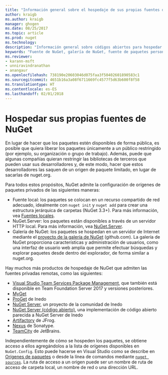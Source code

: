 ```yaml
---
title: "Información general sobre el hospedaje de sus propias fuentes de NuGet | Microsoft Docs"
author: kraigb
ms.author: kraigb
manager: ghogen
ms.date: 08/25/2017
ms.topic: article
ms.prod: nuget
ms.technology: 
description: "Información general sobre códigos abiertos para hospedar sus propias fuentes o galerías de paquetes de NuGet, ya sea de forma local o remota."
keywords: "Fuente de NuGet, galería de NuGet, fuente de paquetes personalizada, NuGet.Server"
ms.reviewer:
- karann-msft
- unniravindranathan
- anangaur
ms.openlocfilehash: 738190e20603046d075faa3f50402601890583c1
ms.sourcegitcommit: 4651b16a3a08f6711669fc4577f5d63b600f8f58
ms.translationtype: HT
ms.contentlocale: es-ES
ms.lasthandoff: 02/01/2018
---
```

# <a name="hosting-your-own-nuget-feeds"></a>Hospedar sus propias fuentes de NuGet

En lugar de hacer que los paquetes estén disponibles de forma pública, es posible que quiera liberar los paquetes únicamente a un público restringido (por ejemplo, su organización o grupo de trabajo). Además, puede que algunas compañías quieran restringir las bibliotecas de terceros que pueden usar sus desarrolladores y, de este modo, hacer que estos desarrolladores las saquen de un origen de paquete limitado, en lugar de sacarlas de nuget.org.

Para todos estos propósitos, NuGet admite la configuración de orígenes de paquetes privados de las siguientes maneras:

- Fuente local: los paquetes se colocan en un recurso compartido de red adecuado, idealmente con `nuget init` y `nuget add` para crear una estructura jerárquica de carpetas (NuGet 3.3+). Para más información, vea [Fuentes locales](../hosting-packages/local-feeds.md).
- NuGet.Server: los paquetes están disponibles a través de un servidor HTTP local. Para más información, vea [NuGet.Server](../hosting-packages/nuget-server.md).
- Galería de NuGet: los paquetes se hospedan en un servidor de Internet mediante el [proyecto de la galería de NuGet](https://github.com/NuGet/NuGetGallery#build-and-run-the-gallery-in-arbitrary-number-easy-steps) (github.com). La galería de NuGet proporciona características y administración de usuarios, como una interfaz de usuario web amplia que permite efectuar búsquedas y explorar paquetes desde dentro del explorador, de forma similar a nuget.org.

Hay muchos más productos de hospedaje de NuGet que admiten las fuentes privadas remotas, como las siguientes:

- [Visual Studio Team Services Package Management](https://www.visualstudio.com/docs/package/nuget/publish), que también está disponible en Team Foundation Server 2017 y versiones posteriores.
- [MyGet](http://myget.org)
- [ProGet](http://inedo.com/proget) de Inedo
- [NuGet Server](http://nugetserver.net/), un proyecto de la comunidad de Inedo
- [NuGet Server (código abierto)](http://nuget-server.net), una implementación de código abierto parecida a NuGet Server de Inedo
- [Artifactory](https://www.jfrog.com/artifactory/) de JFrog.
- [Nexus](http://www.sonatype.org/nexus/) de Sonatype.
- [TeamCity](https://www.jetbrains.com/teamcity/) de JetBrains.

Independientemente de cómo se hospeden los paquetes, se obtiene acceso a ellos agregándolos a la lista de orígenes disponibles en `NuGet.Config`. Esto puede hacerse en Visual Studio como se describe en [Orígenes de paquetes](../tools/package-manager-ui.md#package-sources) o desde la línea de comandos mediante [`nuget sources`](../tools/cli-ref-sources.md). La ruta de acceso a un origen puede ser un nombre de ruta de acceso de carpeta local, un nombre de red o una dirección URL.
